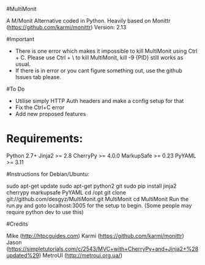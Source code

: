 #MultiMonit

A M/Monit Alternative coded in Python. Heavily based on Monittr (https://github.com/karmi/monittr)
Version: 2.13

#Important

* There is one error which makes it impossible to kill MultiMonit using Ctrl + C. Please use Ctrl + \ to kill MultiMonit, kill -9 {PID} still works as usual.
* If there is in error or you cant figure something out, use the github Issues tab please.

#To Do

* Utilise simply HTTP Auth headers and make a config setup for that
* Fix the Ctrl+C error
* Add new proposed features

# Requirements:

Python 2.7+
Jinja2 >= 2.8
CherryPy >= 4.0.0
MarkupSafe >= 0.23
PyYAML >= 3.11

#Instructions for Debian/Ubuntu:

sudo apt-get update
sudo apt-get python2 git
sudo pip install jinja2 cherrypy markupsafe PyYAML
cd /opt
git clone git://github.com/desgyz/MultiMonit.git MultiMonit
cd MultiMonit
Run the run.py and goto localhost:3005 for the setup to begin.
(Some people may require python dev to use this)

#Credits

Mike (http://htpcguides.com)
Karmi (https://github.com/karmi/monittr)
Jason (https://simpletutorials.com/c/2543/MVC+with+CherryPy+and+Jinja2+%28updated%29)
MetroUI (http://metroui.org.ua/)